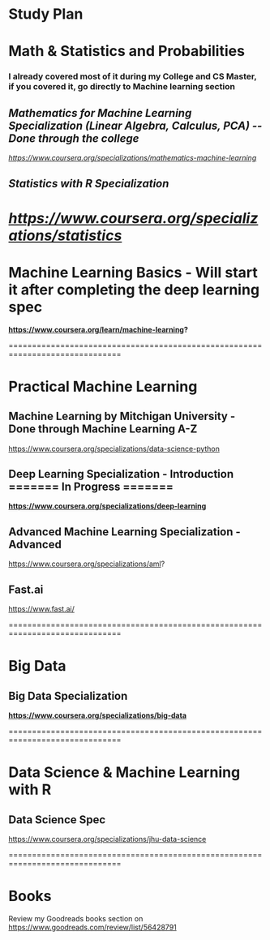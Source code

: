 # Study Plan

# Math & Statistics and Probabilities
### I already covered most of it during my College and CS Master, if you covered it, go directly to Machine learning section

## <i> Mathematics for Machine Learning Specialization (Linear Algebra, Calculus, PCA) -- Done through the college 
https://www.coursera.org/specializations/mathematics-machine-learning

## Statistics with R Specialization
https://www.coursera.org/specializations/statistics
</i>
==============================================================================

# Machine Learning Basics - Will start it after completing the deep learning spec
<b> https://www.coursera.org/learn/machine-learning? </b> 

==============================================================================

# Practical Machine Learning

## Machine Learning by Mitchigan University - Done through Machine Learning A-Z
https://www.coursera.org/specializations/data-science-python

## Deep Learning Specialization - Introduction ======= In Progress =======
<b> https://www.coursera.org/specializations/deep-learning </b> 

## Advanced Machine Learning Specialization - Advanced
https://www.coursera.org/specializations/aml?

## Fast.ai
https://www.fast.ai/

==============================================================================

# Big Data
## Big Data Specialization 
<b> https://www.coursera.org/specializations/big-data </b> 

==============================================================================

# Data Science & Machine Learning with R

## Data Science Spec 
https://www.coursera.org/specializations/jhu-data-science

==============================================================================

# Books
Review my Goodreads books section on
https://www.goodreads.com/review/list/56428791
